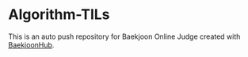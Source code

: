 # Algorithm-TILs
This is an auto push repository for Baekjoon Online Judge created with [BaekjoonHub](https://github.com/BaekjoonHub/BaekjoonHub).
